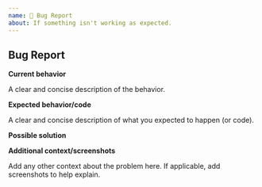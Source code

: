 ```yaml
---
name: 🐛 Bug Report
about: If something isn't working as expected.
---
```


## Bug Report

**Current behavior**

A clear and concise description of the behavior.

**Expected behavior/code**

A clear and concise description of what you expected to happen (or code).

**Possible solution**

<!--- Only if you have suggestions on a fix for the bug -->

**Additional context/screenshots**

Add any other context about the problem here. If applicable, add screenshots to help explain.
